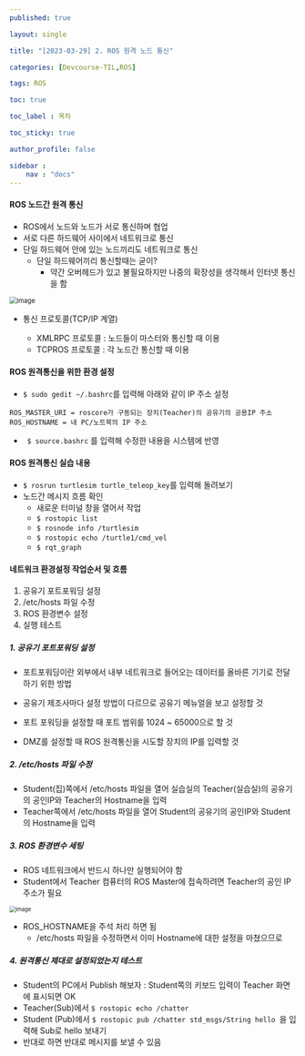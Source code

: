 ```yaml
---
published: true

layout: single

title: "[2023-03-29] 2. ROS 원격 노드 통신"

categories: [Devcourse-TIL,ROS]

tags: ROS

toc: true

toc_label : 목차

toc_sticky: true

author_profile: false

sidebar :
    nav : "docs"
---
```


#### ROS 노드간 원격 통신

- ROS에서 노드와 노드가 서로 통신하며 협업
- 서로 다른 하드웨어 사이에서 네트워크로 통신
- 단일 하드웨어 안에 있는 노드끼리도 네트워크로 통신
  - 단일 하드웨어끼리 통신할때는 굳이?
    - 약간 오버헤드가 있고 불필요하지만 나중의 확장성을 생각해서 인터넷 통신을 함


<img src="https://user-images.githubusercontent.com/116723552/229064293-2d03d51a-55d5-4858-a79b-46348cc6df5d.png" alt="image" style="zoom:80%;" />

- 통신 프로토콜(TCP/IP 계열)

  - XMLRPC 프로토콜 : 노드들이 마스터와 통신할 때 이용
  - TCPROS  프로토콜 : 각 노드간 통신할 때 이용



#### ROS 원격통신을 위한 환경 설정

- `$ sudo gedit ~/.bashrc`를 입력해 아래와 같이 IP 주소 설정

```
ROS_MASTER_URI = roscore가 구동되는 장치(Teacher)의 공유기의 공용IP 주소
ROS_HOSTNAME = 내 PC/노트북의 IP 주소
```

- ` $ source.bashrc`	를 입력해 수정한 내용을 시스템에 반영

  

#### ROS 원격통신 실습 내용

- `$ rosrun turtlesim turtle_teleop_key`를 입력해 돌려보기
- 노드간 메시지 흐름 확인
  - 새로운 터미널 창을 열어서 작업
  - `$ rostopic list`
  - `$ rosnode info /turtlesim`
  - `$ rostopic echo /turtle1/cmd_vel`
  - `$ rqt_graph`




#### 네트워크 환경설정 작업순서 및 흐름

1. 공유기 포트포워딩 설정
2. /etc/hosts 파일 수정
3. ROS 환경변수 설정
4. 실행 테스트



##### 1. 공유기 포트포워딩 설정

- 포트포워딩이란 외부에서 내부 네트워크로 들어오는 데이터를 올바른 기기로 전달하기 위한 방법

- 공유기 제조사마다 설정 방법이 다르므로 공유기 메뉴얼을 보고 설정할 것

- 포트 포워딩을 설정할 때 포트 범위를 1024 ~ 65000으로 할 것

- DMZ를 설정할 때 ROS 원격통신을 시도할 장치의 IP를 입력할 것 

  

##### 2. /etc/hosts 파일 수정

- Student(집)쪽에서 /etc/hosts 파일을 열어 실습실의 Teacher(실습실)의 공유기의 공인IP와 Teacher의 Hostname을 입력
- Teacher쪽에서 /etc/hosts 파일을 열어 Student의 공유기의 공인IP와 Student의 Hostname을 입력



##### 3. ROS 환경변수 세팅

- ROS 네트워크에서 반드시 하나만 실행되어야 함 
- Student에서 Teacher 컴퓨터의 ROS Master에 접속하려면 Teacher의 공인 IP 주소가 필요

<img src="https://user-images.githubusercontent.com/116723552/229090987-4fb6ade9-d8d2-42b8-bc51-af6aeb875b33.png" alt="image" style="zoom:67%;" />

- ROS_HOSTNAME을 주석 처리 하면 됨
  - /etc/hosts 파일을 수정하면서 이미 Hostname에 대한 설정을 마쳤으므로



##### 4. 원격통신 제대로 설정되었는지 테스트

- Student의 PC에서 Publish 해보자 : Student쪽의 키보드 입력이 Teacher 화면에 표시되면 OK
- Teacher(Sub)에서 `$ rostopic echo /chatter`
- Student (Pub)에서 `$ rostopic pub /chatter std_msgs/String hello `을 입력해 Sub로 hello 보내기
- 반대로 하면 반대로 메시지를 보낼 수 있음

